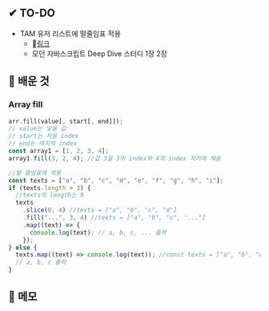 ## ✔ TO-DO

- TAM 유저 리스트에 말줄임표 적용
  - 📎[링크](https://github.com/LM-channel-team-project/Team-Auto-Matcher/pull/79)
  - 모던 자바스크립트 Deep Dive 스터디 1장 2장

## 💾 배운 것

### Array fill

```javascript
arr.fill(value[, start[, end]]);
// value는 넣을 값
// start는 처음 index
// end는 마지막 index
const array1 = [1, 2, 3, 4];
array1.fill(3, 2, 4); //값 3을 3의 index와 4의 index 자리에 채움
```

```javascript
//말 줄임표에 적용
const texts = ["a", "b", "c", "d", "e", "f", "g", "h", "i"];
if (texts.length > 3) {
  //texts의 length는 9
  texts
    .slice(0, 4) //texts = ["a", "b", "c", "d"]
    .fill("...", 3, 4) //texts = ["a", "b", "c", "..."]
    .map((text) => {
      console.log(text); // a, b, c, ... 출력
    });
} else {
  texts.map((text) => console.log(text)); //const texts = ["a", "b", "c"]일때 실행
  // a, b, c 출력
}
```

## 📝 메모
